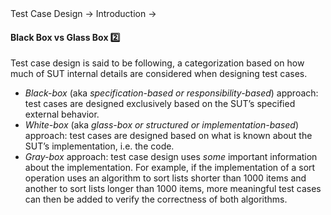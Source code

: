 <link rel="stylesheet" href="{{baseUrl}}/css/textbook.css">

<div class="website-content">

<div id="path">Test Case Design &rarr; Introduction &rarr;</div>

<div id="title">

#### Black Box vs Glass Box :two:

</div>

<div id="body">

Test case design is said to be following, a categorization based on how much of SUT internal details are considered when designing test cases.

* _Black-box_ (aka _specification-based or responsibility-based_) approach: test cases are designed exclusively based on the SUT’s specified external behavior.
* _White-box_ (aka _glass-box or structured or implementation-based_) approach: test cases are designed based on what is known about the SUT’s implementation, i.e. the code.
* _Gray-box_ approach: test case design uses _some_ important information about the implementation. For example, if the implementation of a sort operation uses an algorithm to sort lists shorter than 1000 items and another to sort lists longer than 1000 items, more meaningful test cases can then be added to verify the correctness of both algorithms.

</div>

<div id="extras">
<div>

</div>
